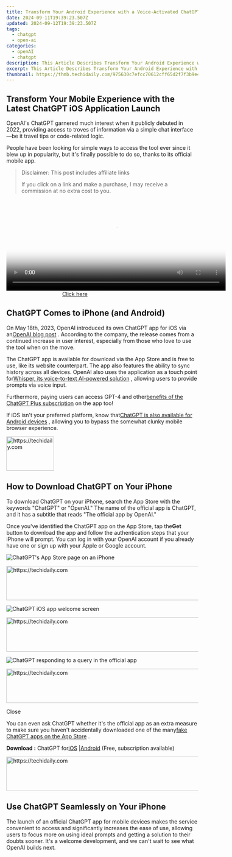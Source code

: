 ```yaml
---
title: Transform Your Android Experience with a Voice-Activated ChatGPT Companion
date: 2024-09-11T19:39:23.507Z
updated: 2024-09-12T19:39:23.507Z
tags:
  - chatgpt
  - open-ai
categories:
  - openAI
  - chatgpt
description: This Article Describes Transform Your Android Experience with a Voice-Activated ChatGPT Companion
excerpt: This Article Describes Transform Your Android Experience with a Voice-Activated ChatGPT Companion
thumbnail: https://thmb.techidaily.com/975630c7efcc70612cff65d2f7f3b9e4bb27504376cae815fa3cc71523fe648a.jpg
---
```


## Transform Your Mobile Experience with the Latest ChatGPT iOS Application Launch

 OpenAI's ChatGPT garnered much interest when it publicly debuted in 2022, providing access to troves of information via a simple chat interface—be it travel tips or code-related logic.

 People have been looking for simple ways to access the tool ever since it blew up in popularity, but it's finally possible to do so, thanks to its official mobile app.

>  Disclaimer: This post includes affiliate links
>
>  If you click on a link and make a purchase, I may receive a commission at no extra cost to you.
>

<!-- affiliate ads begin -->
<span id="1983539">
					<video width="576" height="240" style="cursor:pointer"
           poster="//a.impactradius-go.com/display-clicktoplayimage/1983539.png"
           onclick="if(!this.playClicked){this.play();this.setAttribute('controls',true);this.playClicked=true;}">
	   <source src="//a.impactradius-go.com/display-ad/22993-1983539">
	   <img src="//a.impactradius-go.com/display-clicktoplayimage/1983539.png" style="border: none; height: 100%; width: 100%; object-fit: contain">
	</video>
	<div style="width:360px;text-align:center"><a href="javascript:window.open(decodeURIComponent('https%3A%2F%2Fhomestyler.sjv.io%2Fc%2F5597632%2F1983539%2F22993'), '_blank');void(0);">Click here</a></div>
</span>
<img height="0" width="0" src="https://imp.pxf.io/i/5597632/1983539/22993" style="position:absolute;visibility:hidden;" border="0" />
<!-- affiliate ads end -->

## ChatGPT Comes to iPhone (and Android)

 On May 18th, 2023, OpenAI introduced its own ChatGPT app for iOS via an[OpenAI blog post](https://openai.com/blog/introducing-the-chatgpt-app-for-ios) . According to the company, the release comes from a continued increase in user interest, especially from those who love to use the tool when on the move.

 The ChatGPT app is available for download via the App Store and is free to use, like its website counterpart. The app also features the ability to sync history across all devices. OpenAI also uses the application as a touch point for[Whisper, its voice-to-text AI-powered solution](https://www.makeuseof.com/dictate-documents-openai-whisper/) , allowing users to provide prompts via voice input.

 Furthermore, paying users can access GPT-4 and other[benefits of the ChatGPT Plus subscription](https://www.makeuseof.com/chatgpt-plus-subscription-worth-it/) on the app too!

 If iOS isn't your preferred platform, know that[ChatGPT is also available for Android devices](https://www.makeuseof.com/chatgpt-is-now-available-on-android/) , allowing you to bypass the somewhat clunky mobile browser experience.

<!-- affiliate ads begin -->
<a href="https://aligracehair.sjv.io/c/5597632/2135365/19272" target="_top" id="2135365">
  <img src="//a.impactradius-go.com/display-ad/19272-2135365" border="0" alt="https://techidaily.com" width="125" height="90"/>
</a>
<img height="0" width="0" src="https://aligracehair.sjv.io/i/5597632/2135365/19272" style="position:absolute;visibility:hidden;" border="0" />
<!-- affiliate ads end -->

## How to Download ChatGPT on Your iPhone

 To download ChatGPT on your iPhone, search the App Store with the keywords "ChatGPT" or "OpenAI." The name of the official app is ChatGPT, and it has a subtitle that reads "The official app by OpenAI."

 Once you've identified the ChatGPT app on the App Store, tap the**Get** button to download the app and follow the authentication steps that your iPhone will prompt. You can log in with your OpenAI account if you already have one or sign up with your Apple or Google account.

![ChatGPT's App Store page on an iPhone](https://static1.makeuseofimages.com/wordpress/wp-content/uploads/2023/08/chatgpt-s-app-store-page-on-an-iphone.jpg)

<!-- affiliate ads begin -->
<a href="https://aidotcom.pxf.io/c/5597632/2134499/19576" target="_top" id="2134499">
  <img src="//a.impactradius-go.com/display-ad/19576-2134499" border="0" alt="https://techidaily.com" width="600" height="90"/>
</a>
<img height="0" width="0" src="https://aidotcom.pxf.io/i/5597632/2134499/19576" style="position:absolute;visibility:hidden;" border="0" />
<!-- affiliate ads end -->

![ChatGPT iOS app welcome screen](https://static1.makeuseofimages.com/wordpress/wp-content/uploads/2023/08/chatgpt-ios-app-welcome-screen.jpg)

<!-- affiliate ads begin -->
<a href="https://appsumo.8odi.net/c/5597632/2137380/7443" target="_top" id="2137380">
  <img src="//a.impactradius-go.com/display-ad/7443-2137380" border="0" alt="https://techidaily.com" width="728" height="90"/>
</a>
<img height="0" width="0" src="https://appsumo.8odi.net/i/5597632/2137380/7443" style="position:absolute;visibility:hidden;" border="0" />
<!-- affiliate ads end -->

![ChatGPT responding to a query in the official app](https://static1.makeuseofimages.com/wordpress/wp-content/uploads/2023/08/chatgpt-responding-to-a-query-in-the-official-app.jpg)

<!-- affiliate ads begin -->
<a href="https://ephamedtechinc.pxf.io/c/5597632/2136613/26400" target="_top" id="2136613">
  <img src="//a.impactradius-go.com/display-ad/26400-2136613" border="0" alt="https://techidaily.com" width="728" height="90"/>
</a>
<img height="0" width="0" src="https://ephamedtechinc.pxf.io/i/5597632/2136613/26400" style="position:absolute;visibility:hidden;" border="0" />
<!-- affiliate ads end -->

Close

 You can even ask ChatGPT whether it's the official app as an extra measure to make sure you haven't accidentally downloaded one of the many[fake ChatGPT apps on the App Store](https://www.makeuseof.com/how-to-spot-fake-chatgpt-app-on-apple-app-store/) .

**Download** **:** ChatGPT for[iOS](http://apps.apple.com/app/openai-chatgpt/id6448311069) |[Android](https://www.anrdoezrs.net/links/7251228/type/dlg/sid/UUmuoUeUpU2025542/https://play.google.com/store/apps/details?id=com.openai.chatgpt&hl=en&gl=US) (Free, subscription available)

<!-- affiliate ads begin -->
<a href="https://aligracehair.sjv.io/c/5597632/2135361/19272" target="_top" id="2135361">
  <img src="//a.impactradius-go.com/display-ad/19272-2135361" border="0" alt="https://techidaily.com" width="728" height="90"/>
</a>
<img height="0" width="0" src="https://aligracehair.sjv.io/i/5597632/2135361/19272" style="position:absolute;visibility:hidden;" border="0" />
<!-- affiliate ads end -->

## Use ChatGPT Seamlessly on Your iPhone

 The launch of an official ChatGPT app for mobile devices makes the service convenient to access and significantly increases the ease of use, allowing users to focus more on using ideal prompts and getting a solution to their doubts sooner. It's a welcome development, and we can't wait to see what OpenAI builds next.

<ins class="adsbygoogle"
     style="display:block"
     data-ad-format="autorelaxed"
     data-ad-client="ca-pub-7571918770474297"
     data-ad-slot="1223367746"></ins>

<ins class="adsbygoogle"
     style="display:block"
     data-ad-client="ca-pub-7571918770474297"
     data-ad-slot="8358498916"
     data-ad-format="auto"
     data-full-width-responsive="true"></ins>



